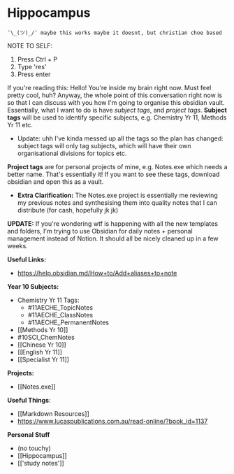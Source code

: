 # Hippocampus
	
	¯\_(ツ)_/¯ maybe this works maybe it doesnt, but christian choe based

NOTE TO SELF:
1. Press Ctrl + P
2. Type 'res'
3. Press enter

If you're reading this:
	Hello! You're inside my brain right now. Must feel pretty cool, huh?
	Anyway, the whole point of this conversation right now is so that I can discuss with you how I'm going to organise this obsidian vault.
	Essentially, what I want to do is have *subject tags*, and *project tags*.
	**Subject tags** will be used to identify specific subjects, e.g. Chemistry Yr 11, Methods Yr 11 etc.
- Update: uhh I've kinda messed up all the tags so the plan has changed: subject tags will only tag subjects, which will have their own organisational divisions for topics etc.

**Project tags** are for personal projects of mine, e.g. Notes.exe which needs a better name.
That's essentially it! If you want to see these tags, download obsidian and open this as a vault.
- **Extra Clarification:** The Notes.exe project is essentially me reviewing my previous notes and synthesising them into quality notes that I can distribute (for cash, hopefully jk jk)

**UPDATE:**
	If you're wondering wtf is happening with all the new templates and folders, I'm trying to use Obsidian for daily notes + personal management instead of Notion. It should all be nicely cleaned up in a few weeks.

**Useful Links:**
* https://help.obsidian.md/How+to/Add+aliases+to+note


**Year 10 Subjects:**

* Chemistry Yr 11 Tags:
	* #11AECHE_TopicNotes 
	* #11AECHE_ClassNotes 
	* #11AECHE_PermanentNotes 
* [[Methods Yr 10]]
* #10SCI_ChemNotes 
* [[Chinese Yr 10]]
* [[English Yr 11]]
* [[Specialist Yr 11]]


**Projects:**

* [[Notes.exe]]


**Useful Things**:

* [[Markdown Resources]]
* https://www.lucaspublications.com.au/read-online/?book_id=1137


**Personal Stuff**
- (no touchy)
- [[Hippocampus]]
- [['study notes']]